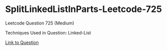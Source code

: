 # SplitLinkedListInParts-Leetcode-725

Leetcode Question 725 (Medium)

Techniques Used in Question:
Linked-List

[Link to Question](https://leetcode.com/problems/split-linked-list-in-parts/)
